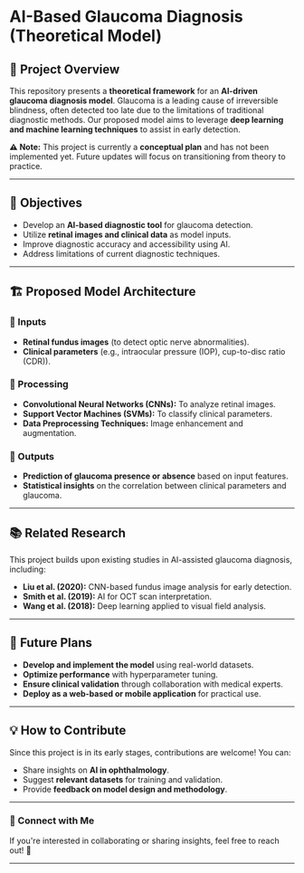 # AI-Based Glaucoma Diagnosis (Theoretical Model)

## 📌 Project Overview
This repository presents a **theoretical framework** for an **AI-driven glaucoma diagnosis model**. Glaucoma is a leading cause of irreversible blindness, often detected too late due to the limitations of traditional diagnostic methods. Our proposed model aims to leverage **deep learning and machine learning techniques** to assist in early detection.

**⚠️ Note:** This project is currently a **conceptual plan** and has not been implemented yet. Future updates will focus on transitioning from theory to practice.

---

## 🎯 Objectives
- Develop an **AI-based diagnostic tool** for glaucoma detection.
- Utilize **retinal images and clinical data** as model inputs.
- Improve diagnostic accuracy and accessibility using AI.
- Address limitations of current diagnostic techniques.

---

## 🏗️ Proposed Model Architecture

### **🔹 Inputs**
- **Retinal fundus images** (to detect optic nerve abnormalities).
- **Clinical parameters** (e.g., intraocular pressure (IOP), cup-to-disc ratio (CDR)).

### **🔹 Processing**
- **Convolutional Neural Networks (CNNs):** To analyze retinal images.
- **Support Vector Machines (SVMs):** To classify clinical parameters.
- **Data Preprocessing Techniques:** Image enhancement and augmentation.

### **🔹 Outputs**
- **Prediction of glaucoma presence or absence** based on input features.
- **Statistical insights** on the correlation between clinical parameters and glaucoma.

---

## 📚 Related Research
This project builds upon existing studies in AI-assisted glaucoma diagnosis, including:
- **Liu et al. (2020):** CNN-based fundus image analysis for early detection.
- **Smith et al. (2019):** AI for OCT scan interpretation.
- **Wang et al. (2018):** Deep learning applied to visual field analysis.

---

## 🚀 Future Plans
- **Develop and implement the model** using real-world datasets.
- **Optimize performance** with hyperparameter tuning.
- **Ensure clinical validation** through collaboration with medical experts.
- **Deploy as a web-based or mobile application** for practical use.

---

## 💡 How to Contribute
Since this project is in its early stages, contributions are welcome! You can:
- Share insights on **AI in ophthalmology**.
- Suggest **relevant datasets** for training and validation.
- Provide **feedback on model design and methodology**.

---

### 🔗 Connect with Me
If you're interested in collaborating or sharing insights, feel free to reach out! 🚀  

---

